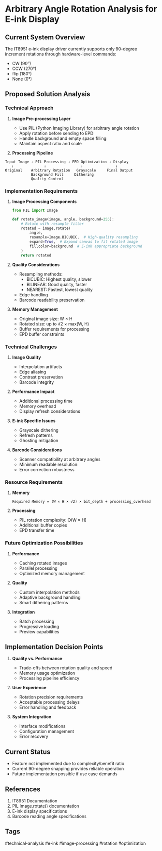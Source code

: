 # Arbitrary Angle Rotation Analysis for E-ink Display

## Current System Overview
The IT8951 e-ink display driver currently supports only 90-degree increment rotations through hardware-level commands:
- CW (90°)
- CCW (270°)
- flip (180°)
- None (0°)

## Proposed Solution Analysis

### Technical Approach
1. **Image Pre-processing Layer**
   - Use PIL (Python Imaging Library) for arbitrary angle rotation
   - Apply rotation before sending to EPD
   - Handle background and empty space filling
   - Maintain aspect ratio and scale

2. **Processing Pipeline**
```
Input Image → PIL Processing → EPD Optimization → Display
   ↓              ↓                ↓               ↓
Original    Arbitrary Rotation   Grayscale     Final Output
            Background Fill     Dithering
            Quality Control
```

### Implementation Requirements

1. **Image Processing Components**
   ```python
   from PIL import Image

   def rotate_image(image, angle, background=255):
       # Rotate with resample filter
       rotated = image.rotate(
           angle,
           resample=Image.BICUBIC,  # High-quality resampling
           expand=True,  # Expand canvas to fit rotated image
           fillcolor=background  # E-ink appropriate background
       )
       return rotated
   ```

2. **Quality Considerations**
   - Resampling methods:
     * BICUBIC: Highest quality, slower
     * BILINEAR: Good quality, faster
     * NEAREST: Fastest, lowest quality
   - Edge handling
   - Barcode readability preservation

3. **Memory Management**
   - Original image size: W × H
   - Rotated size: up to √2 × max(W, H)
   - Buffer requirements for processing
   - EPD buffer constraints

### Technical Challenges

1. **Image Quality**
   - Interpolation artifacts
   - Edge aliasing
   - Contrast preservation
   - Barcode integrity

2. **Performance Impact**
   - Additional processing time
   - Memory overhead
   - Display refresh considerations

3. **E-ink Specific Issues**
   - Grayscale dithering
   - Refresh patterns
   - Ghosting mitigation

4. **Barcode Considerations**
   - Scanner compatibility at arbitrary angles
   - Minimum readable resolution
   - Error correction robustness

### Resource Requirements

1. **Memory**
   ```
   Required Memory = (W × H × √2) × bit_depth + processing_overhead
   ```

2. **Processing**
   - PIL rotation complexity: O(W × H)
   - Additional buffer copies
   - EPD transfer time

### Future Optimization Possibilities

1. **Performance**
   - Caching rotated images
   - Parallel processing
   - Optimized memory management

2. **Quality**
   - Custom interpolation methods
   - Adaptive background handling
   - Smart dithering patterns

3. **Integration**
   - Batch processing
   - Progressive loading
   - Preview capabilities

## Implementation Decision Points

1. **Quality vs. Performance**
   - Trade-offs between rotation quality and speed
   - Memory usage optimization
   - Processing pipeline efficiency

2. **User Experience**
   - Rotation precision requirements
   - Acceptable processing delays
   - Error handling and feedback

3. **System Integration**
   - Interface modifications
   - Configuration management
   - Error recovery

## Current Status
- Feature not implemented due to complexity/benefit ratio
- Current 90-degree snapping provides reliable operation
- Future implementation possible if use case demands

## References
1. IT8951 Documentation
2. PIL Image.rotate() documentation
3. E-ink display specifications
4. Barcode reading angle specifications

## Tags
#technical-analysis #e-ink #image-processing #rotation #optimization
